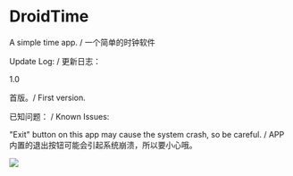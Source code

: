 # DroidTime

A simple time app. / 一个简单的时钟软件

Update Log: / 更新日志：

1.0                

首版。/ First version.

已知问题： / Known Issues:       

"Exit" button on this app may cause the system crash, so be careful. / APP内置的退出按钮可能会引起系统崩溃，所以要小心哦。


![](https://user-images.githubusercontent.com/28653235/35390694-3e16b9c6-0217-11e8-8cc3-8433a7d3aa83.png)
